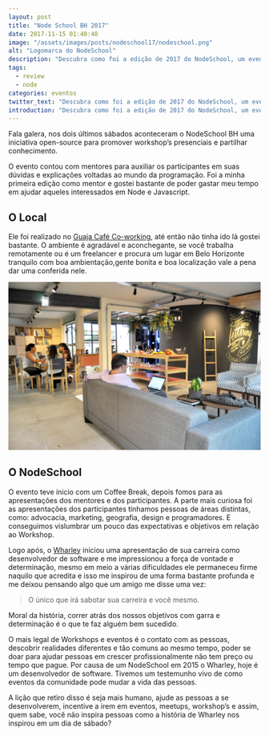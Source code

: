 ```yaml
---
layout: post
title: "Node School BH 2017"
date: 2017-11-15 01:40:48
image: "/assets/images/posts/nodeschool17/nodeschool.png"
alt: "Logomarca do NodeSchool"
description: "Descubra como foi a edição de 2017 do NodeSchool, um evento que visa promover e difundir o NodeJS"
tags:
  - review
  - node
categories: eventos
twitter_text: "Descubra como foi a edição de 2017 do NodeSchool, um evento que visa promover e difundir o NodeJS"
introduction: "Descubra como foi a edição de 2017 do NodeSchool, um evento que visa promover e difundir o NodeJS"
---
```


Fala galera, nos dois últimos sábados aconteceram o NodeSchool BH uma iniciativa open-source para promover workshop’s presenciais e partilhar conhecimento.

O evento contou com mentores para auxiliar os participantes em suas dúvidas e explicações voltadas ao mundo da programação. Foi a minha primeira edição como mentor e gostei bastante de poder gastar meu tempo em ajudar aqueles interessados em Node e Javascript.

## O Local

Ele foi realizado no [Guaja Café Co-working](https://guaja.cc/), até então não tinha ido lá gostei bastante. O ambiente é agradável e aconchegante, se você trabalha remotamente ou é um freelancer e procura um lugar em Belo Horizonte tranquilo com boa ambientação,gente bonita e boa localização vale a pena dar uma conferida nele.

![Entrada do Guaja Coworking. Na imagem existem três mulheres sentadas ao fundo em uma mesa de madeira clara e um homem com um notebook aberto em um sofá](/img/posts/nodeschool17/guaja.jpg)

## O NodeSchool

O evento teve ínicio com um Coffee Break, depois fomos para as apresentações dos mentores e dos participantes.
A parte mais curiosa foi as apresentações dos participantes tínhamos pessoas de áreas distintas, como: advocacia, marketing, geografia, design e programadores. E conseguimos vislumbrar um pouco das expectativas e objetivos em relação ao Workshop.

Logo após, o [Wharley](https://twitter.com/wharleyornelas) iniciou uma apresentação de sua carreira como desenvolvedor de software e me impressionou a força de vontade e determinação, mesmo em meio a várias dificuldades ele permaneceu firme naquilo que acredita e isso me inspirou de uma forma bastante profunda e me deixou pensando algo que um amigo me disse uma vez:

> O único que irá sabotar sua carreira e você mesmo.

Moral da história, correr atrás dos nossos objetivos com garra e determinação é o que te faz alguém bem sucedido.

O mais legal de Workshops e eventos é o contato com as pessoas, descobrir realidades diferentes e tão comuns ao mesmo tempo, poder se doar para ajudar pessoas em crescer profissionalmente não tem preço ou tempo que pague. Por causa de um NodeSchool em 2015 o Wharley, hoje é um desenvolvedor de software. Tivemos um testemunho vivo de como eventos da comunidade pode mudar a vida das pessoas.

A lição que retiro disso é seja mais humano, ajude as pessoas a se desenvolverem, incentive a irem em eventos, meetups, workshop’s e assim, quem sabe, você não inspira pessoas como a história de Wharley nos inspirou em um dia de sábado?
